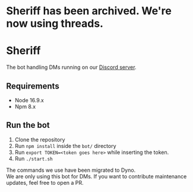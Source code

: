 # Sheriff has been archived. We're now using threads.

# Sheriff

The bot handling DMs running on our [Discord server](https://discord.gg/intellectualsites).

## Requirements

- Node 16.9.x
- Npm 8.x

## Run the bot

1. Clone the repository
2. Run `npm install` inside the `bot/` directory
3. Run `export TOKEN=<token goes here>` while inserting the token.
4. Run `./start.sh`

The commands we use have been migrated to Dyno.  
We are only using this bot for DMs.
If you want to contribute maintenance updates, feel free to open a PR.
